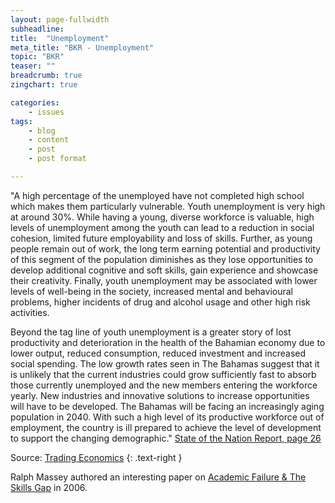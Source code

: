 ```yaml
---
layout: page-fullwidth
subheadline:
title:  "Unemployment"
meta_title: "BKR - Unemployment"
topic: "BKR"
teaser: ""
breadcrumb: true
zingchart: true

categories:
    - issues
tags:
    - blog
    - content
    - post
    - post format

---
```

"A high percentage of the unemployed have not completed high school which makes them particularly
vulnerable. Youth unemployment is very high at around 30%. While having a young, diverse workforce is valuable, high levels of unemployment among the youth can lead to a reduction in social cohesion, limited future employability and loss of skills. Further, as young people remain out of work, the long term earning potential and productivity of this segment of the population diminishes as they lose opportunities to develop additional cognitive and soft skills, gain experience and showcase their creativity. Finally, youth unemployment may be associated with lower levels of well-being in the society, increased mental and behavioural problems, higher incidents of drug and alcohol usage and other high risk activities.

Beyond the tag line of youth unemployment is a greater story of lost productivity and deterioration in the health of the Bahamian economy due to lower output, reduced consumption, reduced investment and increased social spending. The low growth rates seen in The Bahamas suggest that it is unlikely that the current industries could grow sufficiently fast to absorb those currently unemployed and the new members entering the workforce yearly. New industries and innovative solutions to increase opportunities will have to be developed. The Bahamas will be facing an increasingly aging population in 2040. With such a high level of its productive workforce out of employment, the country is ill prepared to achieve the level of development to support the changing demographic." [State of the Nation Report, page 26][1]

<!-- Unemployment Graph -->
<!--Note: Comments using javascript convention (//) will result in build errors-->
<div id="chartDiv"></div>
<script>
	var chartData = {
      type: "bar",
      title: {
        text: "Unemployment in the Bahamas by Year"
    },
    "scale-x": {
    	"items-overlap": false,
    	label: {
    		text: "Year"
    	},
    	values: [2006, 2007, 2008, 2009, 2010, 2011, 2012, 2013, 2014, 2015] 
    },
    "scale-y":{
    	label: {
    		text: "Unemployment-rate"
    	},
    	format: "%v%"
    },
    "crosshair-x":{
    	plotLabel:{

    	}
    },
    plot:{
    	tooltip:{
    		visible : false
    	}
    },
      series: [
      { 
      	values: [7.6, 7.9, 8.7, 14.2,,13.7, 14.0, 15.4, 15.7, 14.8],
      	backgroundColor:"#0011AB",
      	text: "Unemployment-rate"
      }
      ]
  };
    zingchart.render({
    	id: "chartDiv",
    	data: chartData,
    	height: 400,
    });
</script>

Source: [Trading Economics][2]
{: .text-right }

Ralph Massey authored an interesting paper on [Academic Failure & The Skills Gap][3] in 2006.

[1]: http://www.vision2040bahamas.org/media/uploads/State_of_the_Nation_Summary_Report.pdf
[2]: http://www.tradingeconomics.com/bahamas/unemployment-rate
[3]: http://www.nassauinstitute.org/files/AcademicFailure&SkilsGap3.pdf